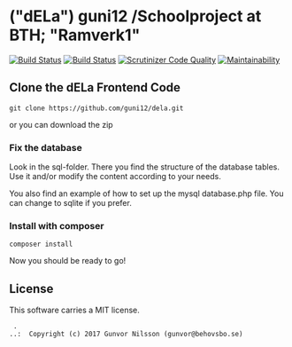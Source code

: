 (__"dELa"__) guni12 /Schoolproject at BTH; "Ramverk1"
==================================

[![Build Status](https://travis-ci.org/guni12/dela.svg?branch=master)](https://travis-ci.org/guni12/dela)
[![Build Status](https://scrutinizer-ci.com/g/guni12/dela/badges/build.png?b=master)](https://scrutinizer-ci.com/g/guni12/dela/build-status/master)
[![Scrutinizer Code Quality](https://scrutinizer-ci.com/g/guni12/dela/badges/quality-score.png?b=master)](https://scrutinizer-ci.com/g/guni12/dela/?branch=master)
[![Maintainability](https://api.codeclimate.com/v1/badges/2faf2369720e7502efd6/maintainability)](https://codeclimate.com/github/guni12/dela/maintainability)



Clone the dELa Frontend Code
------------------


```
git clone https://github.com/guni12/dela.git
```
or you can download the zip


### Fix the database

Look in the sql-folder. There you find the structure of the database tables. Use it and/or modify the content according to your needs.

You also find an example of how to set up the mysql database.php file. You can change to sqlite if you prefer.


### Install with composer

```
composer install
```

Now you should be ready to go!


License
------------------

This software carries a MIT license.



```
 .  
..:  Copyright (c) 2017 Gunvor Nilsson (gunvor@behovsbo.se)
```
